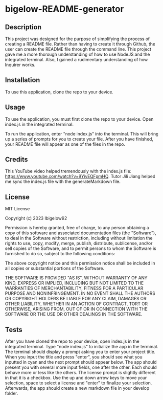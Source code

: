 # bigelow-README-generator

## Description
This project was designed for the purpose of simplifying the process of creating a README file. Rather than having to create it through Github, the user can create the README file through the command line. This project gave me a more thorough understanding of how to use NodeJS and the integrated terminal. Also, I gained a rudimentary understanding of how Inquirer works.

## Installation
To use this application, clone the repo to your device.

## Usage
To use the application, you must first clone the repo to your device. Open index.js in the integrated terminal. 



To run the application, enter "node index.js" into the terminal. This will bring up a series of prompts for you to create your file. After you have finished, your README file will appear as one of the files in the repo. 

## Credits
This YouTube video helped tremendously with the index.js file: https://www.youtube.com/watch?v=9YivEQFpmHQ. Tutor Jili Jiang helped me sync the index.js file with the generateMarkdown file. 

## License 
MIT License

Copyright (c) 2023 Ibigelow92

Permission is hereby granted, free of charge, to any person obtaining a copy
of this software and associated documentation files (the "Software"), to deal
in the Software without restriction, including without limitation the rights
to use, copy, modify, merge, publish, distribute, sublicense, and/or sell
copies of the Software, and to permit persons to whom the Software is
furnished to do so, subject to the following conditions:

The above copyright notice and this permission notice shall be included in all
copies or substantial portions of the Software.

THE SOFTWARE IS PROVIDED "AS IS", WITHOUT WARRANTY OF ANY KIND, EXPRESS OR
IMPLIED, INCLUDING BUT NOT LIMITED TO THE WARRANTIES OF MERCHANTABILITY,
FITNESS FOR A PARTICULAR PURPOSE AND NONINFRINGEMENT. IN NO EVENT SHALL THE
AUTHORS OR COPYRIGHT HOLDERS BE LIABLE FOR ANY CLAIM, DAMAGES OR OTHER
LIABILITY, WHETHER IN AN ACTION OF CONTRACT, TORT OR OTHERWISE, ARISING FROM,
OUT OF OR IN CONNECTION WITH THE SOFTWARE OR THE USE OR OTHER DEALINGS IN THE
SOFTWARE.

## Tests
After you have cloned the repo to your device, open index.js in the integrated terminal. Type "node index.js" to initialize the app in the terminal. The terminal should display a prompt asking you to enter your project title. When you input the title and press "enter", you should see what you inputted in cyan and the next prompt should appear below. The app should present you with several more input fields, one after the other. Each should behave more or less like the others. The license prompt is slightly different in that it is a checkbox. Use the up and down arrow keys to move your selection, space to select a license and "enter" to finalize your selection. Afterwards, the app should create a new markdown file in your develop folder. 
